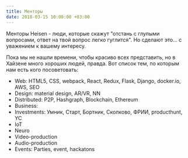 ```yaml
---
title: Менторы
date: 2018-03-15 10:00:00 +03:00
---
```


Менторы Heisen - люди, которые скажут "отстань с глупыми вопросами, ответ на твой вопрос легко гуглится". Но сделают это... с уважением к вашему интересу.

Пока мы не нашли времени, чтобы красиво всех представить, но в Хайзене много хороших людей, правда. Вот список тем, по которым нам  есть кого посоветовать:

* Web: HTML5, CSS, webpack, React, Redux, Flask, Django, docker.io, AWS, SEO
* Design: material design, AR/VR, NN
* Distributed: P2P, Hashgraph, Blockchain, Ethereum
* Business: 
* Investments: Умник, Старт, Бортник, Сколково, ФРИИ, producthunt, YC
* IoT
* Neuro
* Video-production
* Audio-production
* Events: Parties, event, hackatons

